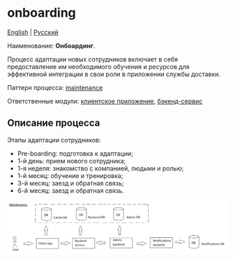 # onboarding

[English](onboarding.md) | [Русский](onboarding.ru.md)

Наименование: **Онбоардинг**.

Процесс адаптации новых сотрудников включает в себя предоставление им необходимого обучения и ресурсов для эффективной интеграции в свои роли в приложении службы доставки.

Паттерн процесса: [maintenance](../../processpatterns/maintenance.ru.md)

Ответственные модули: [клиентское приложение](../../frontend/hrclient.ru.md), [бэкенд-сервис](../../backend/hrbackend.ru.md)

## Описание процесса

Этапы адаптации сотрудников:
- Pre-boarding: подготовка к адаптации;
- 1-й день: прием нового сотрудника;
- 1-я неделя: знакомство с компанией, людьми и ролью;
- 1-й месяц: обучение и тренировка;
- 3-й месяц: заезд и обратная связь;
- 6-й месяц: заезд и обратная связь.

![maintenance_overall](../../img/maintenance_overall.png)
